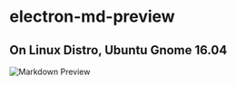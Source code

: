 # electron-md-preview

## On Linux Distro, Ubuntu Gnome 16.04

![Markdown Preview](http://imgur.com/mm7QD3c.png)